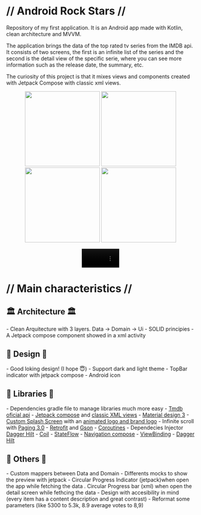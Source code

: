 <h1> // Android Rock Stars //</h1>

Repository of my first application. It is an Android app made with Kotlin, clean architecture and MVVM.

The application brings the data of the top rated tv series from the IMDB api. It consists of two screens, the first is an infinite list of the series and the second is the detail view of the specific serie, where you can see more information such as the release date, the summary, etc.

The curiosity of this project is that it mixes views and components created with Jetpack Compose with classic xml views.

<p align="center">
<img width="200" src="https://user-images.githubusercontent.com/108676373/225890538-d40a1aab-508a-410a-9ded-760854dc6a6f.png"> <img width="200" src="https://user-images.githubusercontent.com/108676373/225890508-7ca544dd-f1f6-42ed-90c9-ca293c42fd0e.png"> <img width="200" src="https://user-images.githubusercontent.com/108676373/225890542-68a15b73-b650-4133-83ed-e2b87231dd0c.png"> <img width="200" src="https://user-images.githubusercontent.com/108676373/225890529-a752e88d-8030-4070-9d51-86d8312289d4.png">
</p>

<div align="center">
<video width="100" src="https://user-images.githubusercontent.com/108676373/225919734-c3037c9a-3016-4403-9e64-550a5daf412a.mp4">
</div>
  
<h1> // Main characteristics // </h1>

<h2>🏛️ Architecture 🏛️</h2>
- Clean Arquitecture with 3 layers. Data -> Domain  -> Ui
- SOLID principies
- A Jetpack compose component showed in a xml activity

<h2>🎨 Design 🎨</h2>
- Good loking design! (I hope 😇)
- Support dark and light theme
- TopBar indicator with jetpack compose
- Android icon

<h2>🔖 Libraries 🔖</h2>
- Dependencies gradle file to manage libraries much more easy 
- <a href="https://developers.themoviedb.org/3/tv/get-top-rated-tv">Tmdb oficial api</a>
- <a href="https://developer.android.com/jetpack?hl=es-419">Jetpack compose</a> and <a href="https://developer.android.com/develop/ui/views/layout/declaring-layout">classic XML views</a>
- <a href="https://m3.material.io/">Material design 3</a>
- <a href="https://developer.android.com/develop/ui/views/launch/splash-screen">Custom Splash Screen</a> with an <a href="  https://lottiefiles.com/37355-popcorn">animated logo and brand logo</a>
- Infinite scroll with <a href="https://developer.android.com/topic/libraries/architecture/paging/v3-overview?hl=es-419">Paging 3.0</a>
- <a href="https://square.github.io/retrofit/">Retrofit</a> and <a href="https://github.com/google/gson">Gson</a>
- <a href="https://developer.android.com/kotlin/coroutines?hl=es-419">Coroutines</a>
- Dependecies Injector <a href="https://developer.android.com/training/dependency-injection/hilt-android?hl=es-419">Dagger Hilt</a>
- <a href="https://coil-kt.github.io/coil/">Coil</a>
- <a href="https://developer.android.com/kotlin/flow/stateflow-and-sharedflow?hl=es-419">StateFlow</a>
- <a href="https://developer.android.com/jetpack/compose/navigation?hl=es-419">Navigation compose</a>
- <a href="https://developer.android.com/topic/libraries/view-binding?hl=es-419">ViewBinding</a>
- <a href="https://developer.android.com/training/dependency-injection/hilt-android?hl=es-419">Dagger Hilt</a>

<h2>📢 Others 📢</h2>
- Custom mappers between Data and Domain
- Differents mocks to show the preview with jetpack
- Circular Progress Indicator (jetpack)when open the app while fetching the data
. Circular Progress bar (xml) when open the detail screen while fethcing the data
- Design with accesibility in mind (every item has a content description and great contrast)
- Reformat some parameters (like 5300 to 5.3k, 8.9 average votes to 8,9)
 
